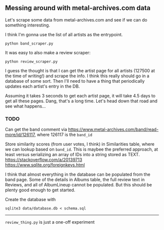 ## Messing around with metal-archives.com data
Let's scrape some data from metal-archives.com and see if we can do something interesting.

I think I'm gonna use the list of all artists as the entrypoint.
```
python band_scraper.py
```

It was easy to also make a review scraper:
```
python review_scraper.py
```

I guess the thought is that I can get the artist page for all artists (127500 at the time of writing!) and scrape the info.
I think this really should go in a database of some sort.
Then I'll need to have a thing that periodically updates each artist's entry in the DB.

Assuming it takes 3 seconds to get each artist page, it will take 4.5 days to get all these pages.
Dang, that's a long time.
Let's head down that road and see what happens...


### TODO
Can get the band comment via https://www.metal-archives.com/band/read-more/id/126117, where 126117 is the `band_id`

Store similarity scores (from user votes, I think) in Similarities table, where we can lookup based on `band_id`.
This is maybee the preferred approach, at least versus serializing an array of IDs into a string stored as TEXT.
https://stackoverflow.com/a/20139713
https://www.sqlite.org/foreignkeys.html


I think that almost everything in the database can be populated from the band page.
Some of the details in Albums table, the full review text in Reviews, and all of AlbumLineup cannot be populated.
But this should be plenty good enough to get started.



Create the database with
```
sqlite3 data/database.db < schema.sql
```



---

`review_thing.py` is just a one-off experiment

